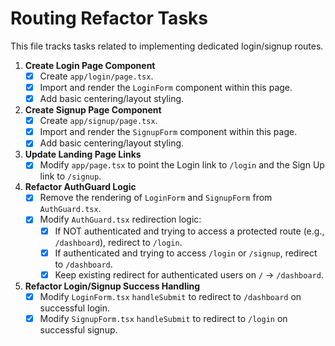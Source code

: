 # Routing Refactor Tasks

This file tracks tasks related to implementing dedicated login/signup routes.

1.  **Create Login Page Component**
    - [x] Create `app/login/page.tsx`.
    - [x] Import and render the `LoginForm` component within this page.
    - [x] Add basic centering/layout styling.

2.  **Create Signup Page Component**
    - [x] Create `app/signup/page.tsx`.
    - [x] Import and render the `SignupForm` component within this page.
    - [x] Add basic centering/layout styling.

3.  **Update Landing Page Links**
    - [x] Modify `app/page.tsx` to point the Login link to `/login` and the Sign Up link to `/signup`.

4.  **Refactor AuthGuard Logic**
    - [x] Remove the rendering of `LoginForm` and `SignupForm` from `AuthGuard.tsx`.
    - [x] Modify `AuthGuard.tsx` redirection logic:
        - [x] If NOT authenticated and trying to access a protected route (e.g., `/dashboard`), redirect to `/login`.
        - [x] If authenticated and trying to access `/login` or `/signup`, redirect to `/dashboard`.
        - [x] Keep existing redirect for authenticated users on `/` -> `/dashboard`.

5.  **Refactor Login/Signup Success Handling**
    - [x] Modify `LoginForm.tsx` `handleSubmit` to redirect to `/dashboard` on successful login.
    - [x] Modify `SignupForm.tsx` `handleSubmit` to redirect to `/login` on successful signup. 